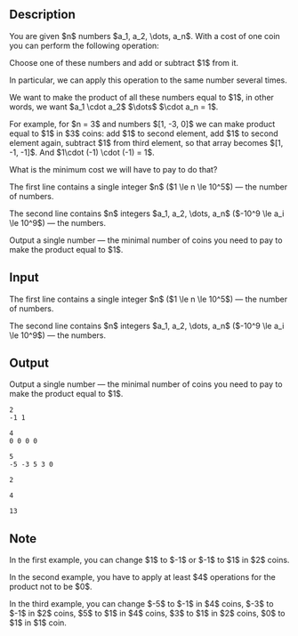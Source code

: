 ## Description

<div><p>You are given $n$ numbers $a_1, a_2, \dots, a_n$. With a cost of one coin you can perform the following operation:</p><p>Choose one of these numbers and add or subtract $1$ from it.</p><p>In particular, we can apply this operation to the same number several times.</p><p>We want to make the product of all these numbers equal to $1$, in other words, we want $a_1 \cdot a_2$ $\dots$ $\cdot a_n = 1$. </p><p>For example, for $n = 3$ and numbers $[1, -3, 0]$ we can make product equal to $1$ in $3$ coins: add $1$ to second element, add $1$ to second element again, subtract $1$ from third element, so that array becomes $[1, -1, -1]$. And $1\cdot (-1) \cdot (-1) = 1$.</p><p>What is the minimum cost we will have to pay to do that?</p></div><div class="input-specification"><p>The first line contains a single integer $n$ ($1 \le n \le 10^5$)&nbsp;— the number of numbers.</p><p>The second line contains $n$ integers $a_1, a_2, \dots, a_n$ ($-10^9 \le a_i \le 10^9$)&nbsp;— the numbers.</p></div><div class="output-specification"><p>Output a single number&nbsp;— the minimal number of coins you need to pay to make the product equal to $1$.</p></div>

## Input

<p>The first line contains a single integer $n$ ($1 \le n \le 10^5$)&nbsp;— the number of numbers.</p><p>The second line contains $n$ integers $a_1, a_2, \dots, a_n$ ($-10^9 \le a_i \le 10^9$)&nbsp;— the numbers.</p>

## Output

<p>Output a single number&nbsp;— the minimal number of coins you need to pay to make the product equal to $1$.</p>





```input1
2
-1 1
```




```input2
4
0 0 0 0
```




```input3
5
-5 -3 5 3 0
```




```output1
2
```




```output2
4
```




```output3
13
```



## Note

<p>In the first example, you can change $1$ to $-1$ or $-1$ to $1$ in $2$ coins.</p><p>In the second example, you have to apply at least $4$ operations for the product not to be $0$.</p><p>In the third example, you can change $-5$ to $-1$ in $4$ coins, $-3$ to $-1$ in $2$ coins, $5$ to $1$ in $4$ coins, $3$ to $1$ in $2$ coins, $0$ to $1$ in $1$ coin.</p>

